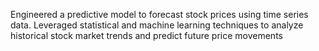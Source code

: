 Engineered a predictive model to forecast stock prices using time series data.
 Leveraged statistical and machine learning techniques to analyze historical stock market
 trends and predict future price movements
